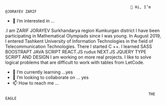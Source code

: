                                                             👋 Hi, I’m @JORAYEV ZARIF
- 👀 I’m interested in ...

.I am ZARIF JORAYEV Surkhandarya region Kumkurgan district
  I have been participating in Mathematical Olympiads since I was young. 
  In August 2019, I entered Tashkent University of Information Technologies 
  in the field of Telecommunication Technologies. There I started C ++.
  I learned SASS BOOSTRAPT JAVA SCRIPT REACT.JS rudux NEXT.JS JQUERY TYPE SCRIPT AND DESIGN   I am working on more real projects. I like to solve logical
  problems that are difficult to work with tables from LetCode.




- 🌱 I’m currently learning ...yes
- 💞️ I’m looking to collaborate on ...  yes
- 📫 How to reach me ...

<!---
jorayevzarif1999/jorayevzarif1999 is a ✨ special ✨ repository because its `README.md` (this file) appears on your GitHub profile.
You can click the Preview link to take a look at your changes.
---> 
                                                                    THE EAGLE

